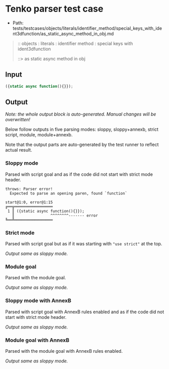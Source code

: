# Tenko parser test case

- Path: tests/testcases/objects/literals/identifier_method/special_keys_with_ident3dfunction/as_static_async_method_in_obj.md

> :: objects : literals : identifier method : special keys with ident3dfunction
>
> ::> as static async method in obj

## Input

`````js
({static async function(){}});
`````

## Output

_Note: the whole output block is auto-generated. Manual changes will be overwritten!_

Below follow outputs in five parsing modes: sloppy, sloppy+annexb, strict script, module, module+annexb.

Note that the output parts are auto-generated by the test runner to reflect actual result.

### Sloppy mode

Parsed with script goal and as if the code did not start with strict mode header.

`````
throws: Parser error!
  Expected to parse an opening paren, found `function`

start@1:0, error@1:15
╔══╦═════════════════
 1 ║ ({static async function(){}});
   ║                ^^^^^^^^------- error
╚══╩═════════════════

`````

### Strict mode

Parsed with script goal but as if it was starting with `"use strict"` at the top.

_Output same as sloppy mode._

### Module goal

Parsed with the module goal.

_Output same as sloppy mode._

### Sloppy mode with AnnexB

Parsed with script goal with AnnexB rules enabled and as if the code did not start with strict mode header.

_Output same as sloppy mode._

### Module goal with AnnexB

Parsed with the module goal with AnnexB rules enabled.

_Output same as sloppy mode._
